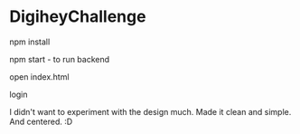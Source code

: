 # DigiheyChallenge


npm install

npm start - to run backend

open index.html

login



I didn't want to experiment with the design much. Made it clean and simple. And centered. :D
